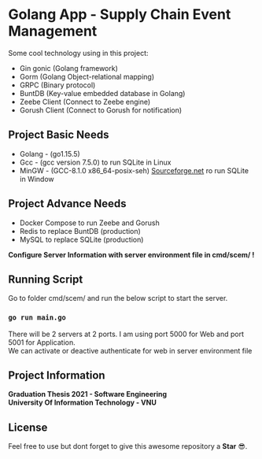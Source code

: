 # Golang App - Supply Chain Event Management 

Some cool technology using in this project:

- Gin gonic (Golang framework)
- Gorm (Golang Object-relational mapping)
- GRPC (Binary protocol)
- BuntDB (Key-value embedded database in Golang)
- Zeebe Client (Connect to Zeebe engine)
- Gorush Client (Connect to Gorush for notification) 

## Project Basic Needs

- Golang - (go1.15.5)
- Gcc - (gcc version 7.5.0) to run SQLite in Linux
- MinGW - (GCC-8.1.0 x86_64-posix-seh) [Sourceforge.net](https://sourceforge.net/projects/mingw-w64/files/) ro run SQLite in Window

## Project Advance Needs

- Docker Compose to run Zeebe and Gorush
- Redis to replace BuntDB (production)
- MySQL to replace SQLite (production)

**Configure Server Information with server environment file in cmd/scem/ !**

## Running Script

Go to folder cmd/scem/ and run the below script to start the server.

### `go run main.go`

There will be 2 servers at 2 ports. I am using port 5000 for Web and port 5001 for Application.\
We can activate or deactive authenticate for web in server environment file

## Project Information

**Graduation Thesis 2021 - Software Engineering\
University Of Information Technology - VNU**

## License

Feel free to use but dont forget to give this awesome repository a **Star** :sunglasses:.

